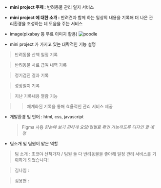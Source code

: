 * **mini project 주제 :** 반려동물 관리 일지 서비스

* **mini project 에 대한 소개 :** 반려견과 함께 하는 일상의 내용을 기록해 더 나은 관리환경을 조성하는 데 도움을 주는 서비스 

* image(pixabay 등 무료 이미지 활용)
 ![poodle](https://cdn.pixabay.com/photo/2013/02/25/04/37/veterinary-85925_1280.jpg)
 
* mini project 가 가지고 있는 대략적인 기능 설명

> 반려동물 산책 일정 기록

> 반려동물 사료 급여 내역 기록

> 정기검진 결과 기록 

> 성장일지 기록 

> 지난 기록내용 열람 기능


>> 체계화된 기록을 통해 효율적인 관리 서비스 제공
 
* 개발환경 및 언어 : html, css, javascript
    > Figma 사용 *한눈에 보기 편하게 요일/월벌료 확인 가능하도록 디자인 할 예정*

* 팀소개 및 팀원이 맡은 역할

> 팀 소개 : 초코야 산책가자 / 팀원 둘 다 반려동물을 좋아해 일정 관리 서비스를 기획하게 되었습니다! 

  > 김나임 : 

  > 김용현 : 
